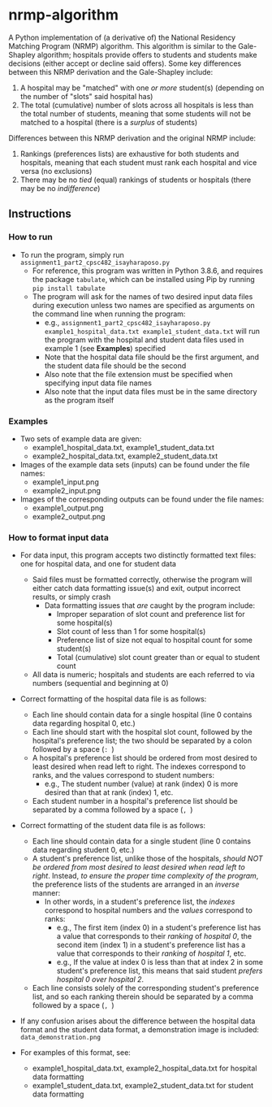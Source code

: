 # nrmp-algorithm
A Python implementation of (a derivative of) the National Residency Matching Program (NRMP) algorithm. This algorithm is similar to the Gale-Shapley algorithm; hospitals provide offers to students and students make decisions (either accept or decline said offers). Some key differences between this NRMP derivation and the Gale-Shapley include:
1. A hospital may be "matched" with one *or more* student(s) (depending on the number of "slots" said hospital has)
2. The total (cumulative) number of slots across all hospitals is less than the total number of students, meaning that some students will not be matched to a hospital (there is a *surplus* of students) <br>

Differences between this NRMP derivation and the original NRMP include:
1. Rankings (preferences lists) are exhaustive for both students and hospitals, meaning that each student must rank each hospital and vice versa (no exclusions)
2. There may be no *tied* (equal) rankings of students or hospitals (there may be no *indifference*)

## Instructions
### How to run
- To run the program, simply run `assignment1_part2_cpsc482_isayharaposo.py`
    - For reference, this program was written in Python 3.8.6, and requires the package `tabulate`, which can be installed using Pip by running `pip install tabulate`
    - The program will ask for the names of two desired input data files during execution unless two names are specified as arguments on the command line when running the program:
        - e.g., `assignment1_part2_cpsc482_isayharaposo.py example1_hospital_data.txt example1_student_data.txt` will run the program with the hospital and student data files used in example 1 (see **Examples**) specified
        - Note that the hospital data file should be the first argument, and the student data file should be the second
        - Also note that the file extension must be specified when specifying input data file names
        - Also note that the input data files must be in the same directory as the program itself
### Examples
- Two sets of example data are given:
    - example1_hospital_data.txt, example1_student_data.txt
    - example2_hospital_data.txt, example2_student_data.txt
- Images of the example data sets (inputs) can be found under the file names:
    - example1_input.png
    - example2_input.png
- Images of the corresponding outputs can be found under the file names:
    - example1_output.png
    - example2_output.png
### How to format input data
- For data input, this program accepts two distinctly formatted text files: one for hospital data, and one for student data
    - Said files must be formatted correctly, otherwise the program will either catch data formatting issue(s) and exit,
    output incorrect results, or simply crash
        - Data formatting issues that *are* caught by the program include:
            - Improper separation of slot count and preference list for some hospital(s)
            - Slot count of less than 1 for some hospital(s)
            - Preference list of size not equal to hospital count for some student(s)
            - Total (cumulative) slot count greater than or equal to student count
    - All data is numeric; hospitals and students are each referred to via numbers (sequential and beginning at 0)

- Correct formatting of the hospital data file is as follows:
    - Each line should contain data for a single hospital (line 0 contains data regarding hospital 0, etc.)
    - Each line should start with the hospital slot count, followed by the hospital's preference list; the two should be separated by a colon followed by a space (`: `)
    - A hospital's preference list should be ordered from most desired to least desired when read left to right. The indexes correspond to ranks, and the values correspond to student numbers:
        - e.g., The student number (value) at rank (index) 0 is more desired than that at rank (index) 1, etc.
    - Each student number in a hospital's preference list should be separated by a comma followed by a space (`, `)

- Correct formatting of the student data file is as follows:
    - Each line should contain data for a single student (line 0 contains data regarding student 0, etc.)
    - A student's preference list, unlike those of the hospitals, *should NOT be ordered from most desired to least desired when read left to right*. Instead, *to ensure the proper time complexity of the program*, the preference lists of the students are arranged in an *inverse* manner:
        - In other words, in a student's preference list, the *indexes* correspond to hospital numbers and the *values* correspond to ranks:
            - e.g., The first item (index 0) in a student's preference list has a value that corresponds to their *ranking* of *hospital 0*, the second item (index 1) in a student's preference list has a value that corresponds to their *ranking* of *hospital 1*, etc.
            - e.g., If the value at index 0 is less than that at index 2 in some student's preference list, this means that said student *prefers hospital 0 over hospital 2*.
    - Each line consists solely of the corresponding student's preference list, and so each ranking therein should be separated by a comma followed by a space (`, `)

- If any confusion arises about the difference between the hospital data format and the student data format, a demonstration image is included: `data_demonstration.png`

- For examples of this format, see:
    - example1_hospital_data.txt, example2_hospital_data.txt for hospital data formatting
    - example1_student_data.txt, example2_student_data.txt for student data formatting
